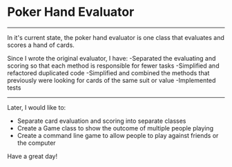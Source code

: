 # Poker Hand Evaluator
___

In it's current state, the poker hand evaluator is one class that evaluates and scores a hand of cards.

Since I wrote the original evaluator, I have:
-Separated the evaluating and scoring so that each method is responsible for fewer tasks
-Simplified and refactored duplicated code
-Simplified and combined the methods that previously were looking for cards of the same suit or value
-Implemented tests

___

Later, I would like to:
- Separate card evaluation and scoring into separate classes
- Create a Game class to show the outcome of multiple people playing
- Create a command line game to allow people to play against friends or the computer

Have a great day!

